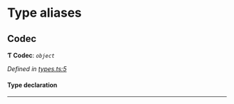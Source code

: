 

# Type aliases

<a id="codec"></a>

##  Codec

**Ƭ Codec**: *`object`*

*Defined in [types.ts:5](https://github.com/polkadot-js/common/blob/e19d377/packages/trie-codec/src/types.ts#L5)*

#### Type declaration

___

